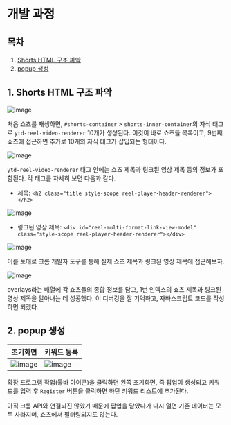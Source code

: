 # 개발 과정

## 목차

1. [Shorts HTML 구조 파악](#1-shorts-html-구조-파악)
2. [popup 생성](#2-popup-생성)

## 1. Shorts HTML 구조 파악

![image](https://gist.github.com/assets/62174395/8a20bdde-b5e7-4cff-a8b1-f837ad3f013f)

처음 쇼츠를 재생하면, `#shorts-container` > `shorts-inner-container`의 자식 태그로 `ytd-reel-video-renderer` 10개가 생성된다. 이것이 바로 쇼츠들 목록이고, 9번째 쇼츠에 접근하면 추가로 10개의 자식 태그가 삽입되는 형태이다.

![image](https://gist.github.com/assets/62174395/a70dd24a-9fa6-4e0a-983f-7b83847b67ae)

`ytd-reel-video-renderer` 태그 안에는 쇼츠 제목과 링크된 영상 제목 등의 정보가 포함된다. 각 태그를 자세히 보면 다음과 같다.

- 제목: `<h2 class="title style-scope reel-player-header-renderer"></h2>`

![image](https://gist.github.com/assets/62174395/edeb916d-3326-443a-bea7-7b9990e1da5e)

- 링크된 영상 제목: `<div id="reel-multi-format-link-view-model" class="style-scope reel-player-header-renderer"></div>`

![image](https://gist.github.com/assets/62174395/24178def-6702-4fee-a7fd-4703df11522f)

이를 토대로 크롬 개발자 도구를 통해 실제 쇼츠 제목과 링크된 영상 제목에 접근해보자.

![image](https://gist.github.com/assets/62174395/0f50ec52-ab50-47ba-afc1-737d5c313bdb)

overlays라는 배열에 각 쇼츠들의 종합 정보를 담고, 1번 인덱스의 쇼츠 제목과 링크된 영상 제목을 알아내는 데 성공했다. 이 디버깅을 잘 기억하고, 자바스크립트 코드를 작성하면 되겠다.

## 2. popup 생성

| 초기화면                                                                               | 키워드 등록                                                                            |
| -------------------------------------------------------------------------------------- | -------------------------------------------------------------------------------------- |
| ![image](https://gist.github.com/assets/62174395/38d854e3-9312-469e-9e85-589214c04ab7) | ![image](https://gist.github.com/assets/62174395/ac42a9d0-6eb9-4c71-ac61-00ad99d0c97c) |

확장 프로그램 작업(툴바 아이콘)을 클릭하면 왼쪽 초기화면, 즉 팝업이 생성되고 키워드를 입력 후 `Register` 버튼을 클릭하면 하단 키워드 리스트에 추가된다.

아직 크롬 API와 연결되진 않았기 때문에 팝업을 닫았다가 다시 열면 기존 데이터는 모두 사라지며, 쇼츠에서 필터링되지도 않는다.
